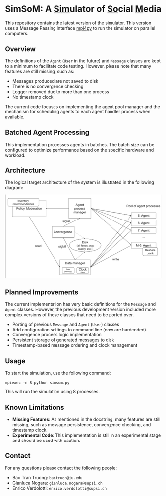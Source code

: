 # SimSoM: A <ins>Sim</ins>ulator of <ins>So</ins>cial <ins>M</ins>edia

This repository contains the latest version of the simulator. This version uses a Message Passing Interface [mpi4py](https://mpi4py.readthedocs.io/en/stable/overview.html) to run the simulator on parallel computers. 

## Overview

The definitions of the `Agent` (`User` in the future) and `Message` classes are kept to a minimum to facilitate code testing. However, please note that many features are still missing, such as:

- Messages produced are not saved to disk
- There is no convergence checking
- Logger removed due to more than one process
- No timestamp clock

The current code focuses on implementing the agent pool manager and the mechanism for scheduling agents to each agent handler process when available.

## Batched Agent Processing

This implementation processes agents in batches. The batch size can be configured to optimize performance based on the specific hardware and workload.

## Architecture

The logical target architecture of the system is illustrated in the following diagram:

![Logical Architecture](architecture.png)

## Planned Improvements

The current implementation has very basic definitions for the `Message` and `Agent` classes. However, the previous development version included more complex versions of these classes that need to be ported over.

- Porting of previous `Message` and `Agent` (`User`) classes
- Add configuration settings to command line (now are hardcoded)
- Convergence process logic implementation
- Persistent storage of generated messages to disk
- Timestamp-based message ordering and clock management

## Usage

To start the simulation, use the following command:

```
mpiexec -n 8 python simsom.py
```

This will run the simulation using 8 processes.

## Known Limitations

- **Missing Features**: As mentioned in the docstring, many features are still missing, such as message persistence, convergence checking, and timestamp clock.
- **Experimental Code**: This implementation is still in an experimental stage and should be used with caution.

## Contact

For any questions please contact the following people:

- Bao Tran Truong: `baotruon@iu.edu`
- Gianluca Nogara: `gianluca.nogara@supsi.ch`
- Enrico Verdolotti: `enrico.verdolotti@supsi.ch`
